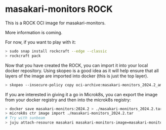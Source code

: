 # masakari-monitors ROCK

This is a ROCK OCI image for masakari-monitors.

More information is coming.

For now, if you want to play with it:

```bash
> sudo snap install rockcraft --edge --classic
> rockcraft pack
```

Now that you have created the ROCK, you can import it into
your local docker repository. Using skopeo is a good idea as
it will help ensure that all layers of the image are imported
into docker (this is just the top layer).

```bash
> skopeo --insecure-policy copy oci-archive:masakari-monitors_2024.2_amd64.rock docker-daemon:masakari-monitors:2024.2
```

If you are interested in giving it a go in Microk8s, you can
export the image from your docker registry and then into the
microk8s registry:

```bash
> docker save masakari-monitors:2024.2 > ./masakari-monitors_2024.2.tar
> microk8s ctr image import ./masakari-monitors_2024.2.tar
# Try with sunbeam
> juju attach-resource masakari masakari-monitors-image=masakari-monitors:2024.2
```
